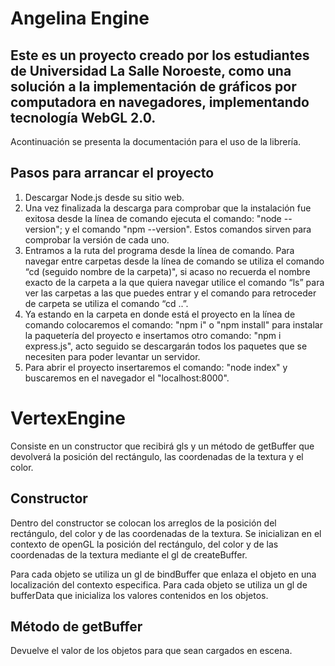 ﻿# Angelina Engine
 
## Este es un proyecto creado por los estudiantes de Universidad La Salle Noroeste, como una solución a la implementación de gráficos por computadora en navegadores, implementando tecnología WebGL 2.0.
 
 Acontinuación se presenta la documentación para el uso de la librería. 
 
## Pasos para arrancar el proyecto
1) Descargar Node.js desde su sitio web.
2) Una vez finalizada la descarga para comprobar que la instalación fue exitosa desde la línea de comando ejecuta el comando: "node --version"; y el comando "npm --version". Estos comandos sirven para comprobar la versión de cada uno.
3) Entramos a la ruta del programa desde la línea de comando. Para navegar entre carpetas desde la línea de comando se utiliza el comando “cd (seguido nombre de la carpeta)", si acaso no recuerda el nombre exacto de la carpeta a la que quiera navegar utilice el comando “ls” para ver las carpetas a las que puedes entrar y el comando para retroceder de carpeta se utiliza el comando “cd ..”.
4) Ya estando en la carpeta en donde está el proyecto en la línea de comando colocaremos el comando: "npm i" o "npm install" para instalar la paquetería del proyecto e insertamos otro comando: "npm i express.js", acto seguido se descargarán todos los paquetes que se necesiten para poder levantar un servidor.
5) Para abrir el proyecto insertaremos el comando: "node index" y buscaremos en el navegador el "localhost:8000".


# VertexEngine
Consiste en un constructor que recibirá gls y un método de getBuffer que devolverá la posición del rectángulo, las coordenadas de la textura y el color.

## Constructor
Dentro del constructor se colocan los arreglos de la posición del rectángulo, del color y de las coordenadas de la textura.
Se inicializan en el contexto de openGL la posición del rectángulo, del color y de las coordenadas de la textura mediante el gl de createBuffer.

Para cada objeto se utiliza un gl de bindBuffer que enlaza el objeto en una localización del contexto especifica.
Para cada objeto se utiliza un gl de bufferData que inicializa los valores contenidos en los objetos.

## Método de getBuffer
Devuelve el valor de los objetos para que sean cargados en escena.

